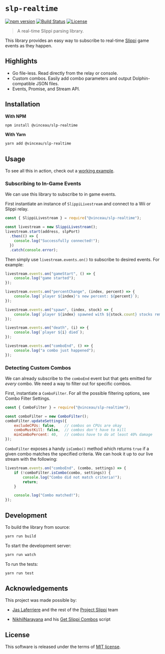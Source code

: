 # `slp-realtime`

[![npm version](http://img.shields.io/npm/v/@vinceau/slp-realtime.svg?style=flat)](https://npmjs.org/package/@vinceau/slp-realtime "View this project on npm")
[![Build Status](https://github.com/vinceau/slp-realtime/workflows/build/badge.svg)](https://github.com/vinceau/slp-realtime/actions?workflow=build)
[![License](https://img.shields.io/npm/l/@vinceau/slp-realtime)](https://github.com/vinceau/slp-realtime/blob/master/LICENSE)

> A real-time Slippi parsing library.

This library provides an easy way to subscribe to real-time [Slippi](https://github.com/project-slippi/project-slippi) game events as they happen.


## Highlights

* Go file-less. Read directly from the relay or console.
* Custom combos. Easily add combo parameters and output Dolphin-compatible JSON files.
* Events, Promise, and Stream API.

## Installation

**With NPM**

```bash
npm install @vinceau/slp-realtime
```

**With Yarn**

```bash
yarn add @vinceau/slp-realtime
```

## Usage

To see all this in action, check out a [working example](examples/realtime-combos).

### Subscribing to In-Game Events

We can use this library to subscribe to in game events.

First instantiate an instance of `SlippiLivestream` and connect to a Wii or Slippi relay.

```javascript
const { SlippiLivestream } = require("@vinceau/slp-realtime");

const livestream = new SlippiLivestream();
livestream.start(address, slpPort)
  .then(() => {
    console.log("Successfully connected!");
  })
  .catch(console.error);
```

Then simply use `livestream.events.on()` to subscribe to desired events. For example:

```javascript
livestream.events.on("gameStart", () => {
    console.log("game started");
});

livestream.events.on("percentChange", (index, percent) => {
    console.log(`player ${index}'s new percent: ${percent}`);
});

livestream.events.on("spawn", (index, stock) => {
    console.log(`player ${index} spawned with ${stock.count} stocks remaining`);
});

livestream.events.on("death", (i) => {
    console.log(`player ${i} died`);
});

livestream.events.on("comboEnd", () => {
    console.log("a combo just happened");
});
```

### Detecting Custom Combos

We can already subscribe to the `comboEnd` event but that gets emitted for *every* combo. We need a way to filter out for specific combos.

First, instantiate a `ComboFilter`. For all the possible filtering options, see Combo Filter Settings.

```javascript
const { ComboFilter } = require("@vinceau/slp-realtime");

const comboFilter = new ComboFilter();
comboFilter.updateSettings({
    excludeCPUs: false,    // combos on CPUs are okay
    comboMustKill: false,  // combos don't have to kill
    minComboPercent: 40,   // combos have to do at least 40% damage
});
```

`ComboFilter` exposes a handy `isCombo()` method which returns `true` if a given combo matches the specified criteria. We can hook it up to our live stream with the following:

```javascript
livestream.events.on("comboEnd", (combo, settings) => {
    if (!comboFilter.isCombo(combo, settings)) {
        console.log("Combo did not match criteria!");
        return;
    }

    console.log("Combo matched!");
});
```

## Development

To build the library from source:

```bash
yarn run build
```

To start the development server:

```bash
yarn run watch
```

To run the tests:

```bash
yarn run test
```

## Acknowledgements

This project was made possible by:

* [Jas Laferriere](https://github.com/JLaferri) and the rest of the [Project Slippi](https://github.com/project-slippi) team

* [NikhilNarayana](https://github.com/NikhilNarayana) and his [Get Slippi Combos](https://gist.github.com/NikhilNarayana/d45e328e9ea47127634f2faf575e8dcf) script


## License

This software is released under the terms of [MIT license](LICENSE).
